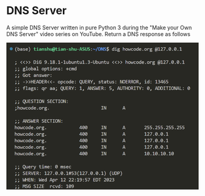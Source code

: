 #  DNS Server

A simple DNS Server written in pure Python 3 during the "Make your Own DNS Server" video series on YouTube. Return a DNS response as follows

<img src="Response.png"/>